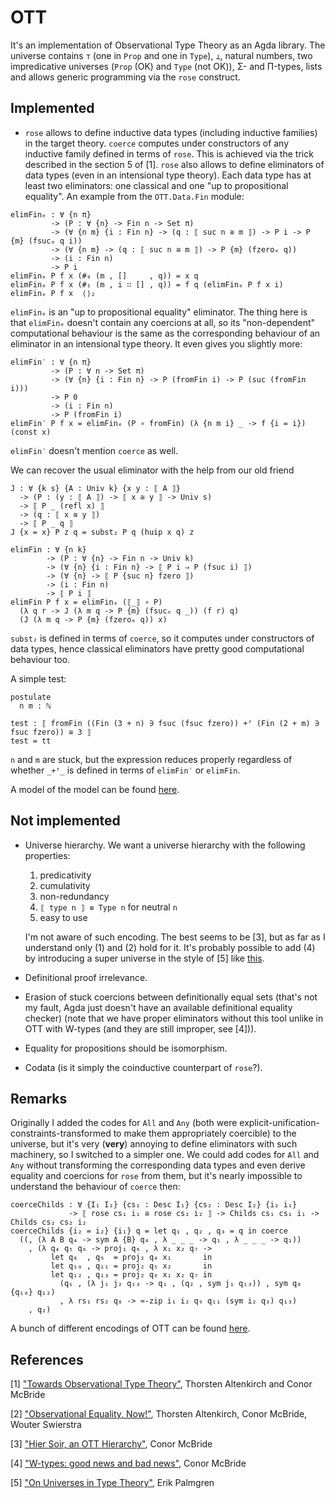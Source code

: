 # OTT

It's an implementation of Observational Type Theory as an Agda library. The universe contains `⊤` (one in `Prop` and one in `Type`), `⊥`, natural numbers, two impredicative universes (`Prop` (OK) and `Type` (not OK)), Σ- and Π-types, lists and allows generic programming via the `rose` construct.

## Implemented

 - `rose` allows to define inductive data types (including inductive families) in the target theory. `coerce` computes under constructors of any inductive family defined in terms of `rose`. This is achieved via the trick described in the section 5 of [1]. `rose` also allows to define eliminators of data types (even in an intensional type theory). Each data type has at least two eliminators: one classical and one "up to propositional equality". An example from the `OTT.Data.Fin` module:

```
elimFinₑ : ∀ {n π}
         -> (P : ∀ {n} -> Fin n -> Set π)
         -> (∀ {n m} {i : Fin n} -> (q : ⟦ suc n ≅ m ⟧) -> P i -> P {m} (fsucₑ q i))
         -> (∀ {n m} -> (q : ⟦ suc n ≅ m ⟧) -> P {m} (fzeroₑ q))
         -> (i : Fin n)
         -> P i
elimFinₑ P f x (#₀ (m , []     , q)) = x q
elimFinₑ P f x (#₁ (m , i ∷ [] , q)) = f q (elimFinₑ P f x i)
elimFinₑ P f x  ⟨⟩₂
```

`elimFinₑ` is an "up to propositional equality" eliminator. The thing here is that `elimFinₑ` doesn't contain any coercions at all, so its "non-dependent" computational behaviour is the same as the corresponding behaviour of an eliminator in an intensional type theory. It even gives you slightly more:

```
elimFin′ : ∀ {n π}
         -> (P : ∀ n -> Set π)
         -> (∀ {n} {i : Fin n} -> P (fromFin i) -> P (suc (fromFin i)))
         -> P 0
         -> (i : Fin n)
         -> P (fromFin i)
elimFin′ P f x = elimFinₑ (P ∘ fromFin) (λ {n m i} _ -> f {i = i}) (const x)
```

`elimFin′` doesn't mention `coerce` as well.

We can recover the usual eliminator with the help from our old friend

```
J : ∀ {k s} {A : Univ k} {x y : ⟦ A ⟧}
  -> (P : (y : ⟦ A ⟧) -> ⟦ x ≅ y ⟧ -> Univ s)
  -> ⟦ P _ (refl x) ⟧
  -> (q : ⟦ x ≅ y ⟧)
  -> ⟦ P _ q ⟧
J {x = x} P z q = subst₂ P q (huip x q) z

elimFin : ∀ {n k}
        -> (P : ∀ {n} -> Fin n -> Univ k)
        -> (∀ {n} {i : Fin n} -> ⟦ P i ⇒ P (fsuc i) ⟧)
        -> (∀ {n} -> ⟦ P {suc n} fzero ⟧)
        -> (i : Fin n)
        -> ⟦ P i ⟧
elimFin P f x = elimFinₑ (⟦_⟧ ∘ P)
  (λ q r -> J (λ m q -> P {m} (fsucₑ q _)) (f r) q)
  (J (λ m q -> P {m} (fzeroₑ q)) x)
```

`subst₂` is defined in terms of `coerce`, so it computes under constructors of data types, hence classical eliminators have pretty good computational behaviour too.

A simple test:

```
postulate
  n m : ℕ

test : ⟦ fromFin ((Fin (3 + n) ∋ fsuc (fsuc fzero)) +ᶠ (Fin (2 + m) ∋ fsuc fzero)) ≅ 3 ⟧
test = tt
```

`n` and `m` are stuck, but the expression reduces properly regardless of whether `_+ᶠ_` is defined in terms of `elimFin′` or `elimFin`.

A model of the model can be found [here](https://github.com/effectfully/random-stuff/blob/master/Rose/Coercible.agda).

## Not implemented

- Universe hierarchy. We want a universe hierarchy with the following properties:

  1. predicativity
  2. cumulativity
  3. non-redundancy
  4. `⟦ type n ⟧ ≡ Type n` for neutral `n`
  5. easy to use
  
  I'm not aware of such encoding. The best seems to be [3], but as far as I understand only (1) and (2) hold for it. It's probably possible to add (4) by introducing a super universe in the style of [5] like [this](https://github.com/effectfully/random-stuff/blob/master/Omega.agda).

- Definitional proof irrelevance.

- Erasion of stuck coercions between definitionally equal sets (that's not my fault, Agda just doesn't have an available definitional equality checker) (note that we have proper eliminators without this tool unlike in OTT with W-types (and they are still improper, see [4])).

- Equality for propositions should be isomorphism.

- Codata (is it simply the coinductive counterpart of `rose`?).

## Remarks

Originally I added the codes for `All` and `Any` (both were explicit-unification-constraints-transformed to make them appropriately coercible) to the universe, but it's very (**very**) annoying to define eliminators with such machinery, so I switched to a simpler one. We could add codes for `All` and `Any` without transforming the corresponding data types and even derive equality and coercions for `rose` from them, but it's nearly impossible to understand the behaviour of `coerce` then:

```
coerceChilds : ∀ {I₁ I₂} {cs₁ : Desc I₁} {cs₂ : Desc I₂} {i₂ i₁}
             -> ⟦ rose cs₁ i₁ ≅ rose cs₂ i₂ ⟧ -> Childs cs₁ cs₁ i₁ -> Childs cs₂ cs₂ i₂
coerceChilds {i₂ = i₂} {i₁} q = let q₁ , q₂ , q₃ = q in coerce
  ((, (λ A B q₄ -> sym A {B} q₄ , λ _ _ _ -> q₁ , λ _ _ _ -> q₁))
    , (λ q₄ q₅ q₆ -> proj₁ q₆ , λ x₁ x₂ q₇ ->
         let q₈  , q₉  = proj₂ q₄ x₁       in
         let q₁₀ , q₁₁ = proj₂ q₅ x₂       in
         let q₁₂ , q₁₃ = proj₂ q₆ x₁ x₂ q₇ in
           (q₁ , (λ j₁ j₂ q₁₃ -> q₁ , (q₂ , sym j₁ q₁₃)) , sym q₈ {q₁₀} q₁₂)
           , λ rs₁ rs₂ q₈ -> ≈-zip i₁ i₂ q₉ q₁₁ (sym i₂ q₃) q₁₃)
    , q₂)
```

A bunch of different encodings of OTT can be found [here](https://github.com/effectfully/random-stuff/tree/master/OTT).

## References

[1] ["Towards Observational Type Theory"](http://strictlypositive.org/ott.pdf), Thorsten Altenkirch and Conor McBride

[2] ["Observational Equality, Now!"](http://www.cs.nott.ac.uk/~psztxa/publ/obseqnow.pdf), Thorsten Altenkirch, Conor McBride, Wouter Swierstra

[3] ["Hier Soir, an OTT Hierarchy"](http://mazzo.li/epilogue/index.html%3Fp=1098.html), Conor McBride

[4] ["W-types: good news and bad news"](http://mazzo.li/epilogue/index.html%3Fp=324.html), Conor McBride

[5] ["On Universes in Type Theory"](http://citeseerx.ist.psu.edu/viewdoc/download?doi=10.1.1.221.1318&rep=rep1&type=pdf), Erik Palmgren
